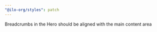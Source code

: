 ```yaml
---
"@ilo-org/styles": patch
---
```


Breadcrumbs in the Hero should be aligned with the main content area
